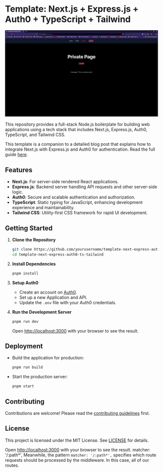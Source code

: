 # Template: Next.js + Express.js + Auth0 + TypeScript + Tailwind
<!-- # Fullstack Node.js template using Next.js, Express.js, Auth0, Typescript, and Tailwind -->

<p align="center">
  <img src="./assets/ss6.png" alt="Demo GIF">
</p>

This repository provides a full-stack Node.js boilerplate for building web applications using a tech stack that includes Next.js, Express.js, Auth0, TypeScript, and Tailwind CSS.

This template is a companion to a detailed blog post that explains how to integrate Next.js with Express.js and Auth0 for authentication. Read the full guide [here](https://benjamin-chavez.com/blog/integrating-next.js-with-express.js-using-auth0-for-authentication).

<!--
## INTEGRATING NEXT.JS WITH EXPRESS.JS USING AUTH0 FOR AUTHENTICATION
A fullstack Node.js template that integrates a Next.js frontend with a stand alone Express.js Server and Auth0 authentication. This template is accompanied by blog post with details on how to build this template application. -->


## Features

- **Next.js**: For server-side rendered React applications.
- **Express.js**: Backend server handling API requests and other server-side logic.
- **Auth0**: Secure and scalable authentication and authorization.
- **TypeScript**: Static typing for JavaScript, enhancing development experience and maintainability.
- **Tailwind CSS**: Utility-first CSS framework for rapid UI development.

## Getting Started

1. **Clone the Repository**

   ```bash
   git clone https://github.com/yourusername/template-next-express-auth0-ts-tailwind.git
   cd template-next-express-auth0-ts-tailwind
   ```

2. **Install Dependencies**

   ```bash
   pnpm install
   ```

3. **Setup Auth0**

   - Create an account on [Auth0](https://auth0.com/).
   - Set up a new Application and API.
   - Update the `.env` file with your Auth0 credentials.

4. **Run the Development Server**

   ```bash
   pnpm run dev
   ```

   Open [http://localhost:3000](http://localhost:3000) with your browser to see the result.

## Deployment

- Build the application for production:

  ```bash
  pnpm run build
  ```

- Start the production server:

  ```bash
  pnpm start
  ```

## Contributing

Contributions are welcome! Please read the [contributing guidelines](CONTRIBUTING.md) first.

## License

This project is licensed under the MIT License. See [LICENSE](LICENSE) for details.




<!-- //////////////////////////////// -->
Open [http://localhost:3000](http://localhost:3000) with your browser to see the result.
matcher: '/:path*',
Meanwhile, the pattern `matcher: '/:path*',` specifies which route requests should be processed by the middleware. In this case, all of our routes.
